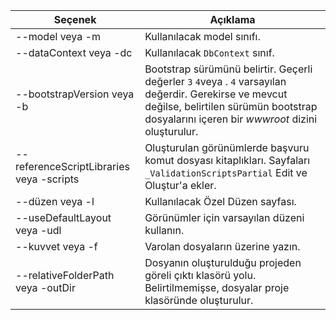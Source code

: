 <!-- Options common to Razor Pages and Controller -->
| Seçenek               | Açıklama|
| ----------------- | ------------ |
| --model veya -m  | Kullanılacak model sınıfı. |
| --dataContext veya -dc  | Kullanılacak `DbContext` sınıf. |
| --bootstrapVersion veya -b  | Bootstrap sürümünü belirtir. Geçerli değerler `3` `4`veya . `4` varsayılan değerdir. Gerekirse ve mevcut değilse, belirtilen sürümün bootstrap dosyalarını içeren bir *wwwroot* dizini oluşturulur. |
| --referenceScriptLibraries veya -scripts |  Oluşturulan görünümlerde başvuru komut dosyası kitaplıkları. Sayfaları `_ValidationScriptsPartial` Edit ve Oluştur'a ekler. |
| --düzen veya -l | Kullanılacak Özel Düzen sayfası. |
| --useDefaultLayout veya -udl | Görünümler için varsayılan düzeni kullanın. |
| --kuvvet veya -f | Varolan dosyaların üzerine yazın. |
| --relativeFolderPath veya -outDir | Dosyanın oluşturulduğu projeden göreli çıktı klasörü yolu. Belirtilmemişse, dosyalar proje klasöründe oluşturulur. |